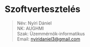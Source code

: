 # Szoftvertesztelés
> Név: Nyíri Dániel<br>
> NK: AUGHMI<br>
> Szak: Üzemmérnök-informatikus<br>
> Email: nyiridaniel3@gmail.com
